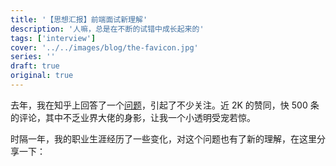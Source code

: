 ```yaml
---
title: '【思想汇报】前端面试新理解'
description: '人嘛，总是在不断的试错中成长起来的'
tags: ['interview']
cover: '../../images/blog/the-favicon.jpg'
series: ''
draft: true
original: true
---
```


去年，我在知乎上回答了一个[问题](https://www.zhihu.com/question/293047616/answer/502672659)，引起了不少关注。近 2K 的赞同，快 500 条的评论，其中不乏业界大佬的身影，让我一个小透明受宠若惊。

时隔一年，我的职业生涯经历了一些变化，对这个问题也有了新的理解，在这里分享一下：

